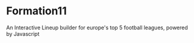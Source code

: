 # Formation11
An Interactive Lineup builder for europe's top 5 football leagues, powered by Javascript 
